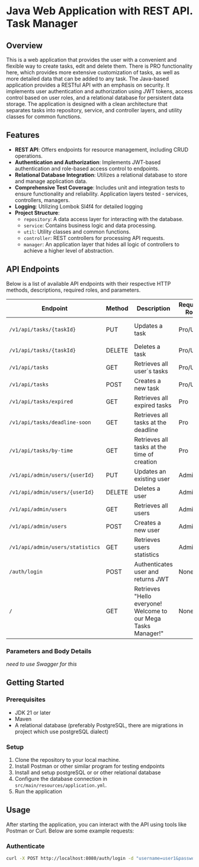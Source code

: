 # Java Web Application with REST API. Task Manager

## Overview
This is a web application that provides the user with a convenient and flexible way to create tasks, edit and delete them. There is PRO functionality here, which provides more extensive customization of tasks, as well as more detailed data that can be added to any task. The Java-based application provides a RESTful API with an emphasis on security. It implements user authentication and authorization using JWT tokens, access control based on user roles, and a relational database for persistent data storage. The application is designed with a clean architecture that separates tasks into repository, service, and controller layers, and utility classes for common functions.

## Features
- **REST API**: Offers endpoints for resource management, including CRUD operations.
- **Authentication and Authorization**: Implements JWT-based authentication and role-based access control to endpoints.
- **Relational Database Integration**: Utilizes a relational database to store and manage application data.
- **Comprehensive Test Coverage**: Includes unit and integration tests to ensure functionality and reliability. Application layers tested - services, controllers, managers.
- **Logging**: Utilizing Lombok Sl4f4 for detailed logging
- **Project Structure**:
  - `repository`: A data access layer for interacting with the database.
  - `service`: Contains business logic and data processing.
  - `util`: Utility classes and common functions.
  - `controller`: REST controllers for processing API requests.
  - `manager`: An application layer that hides all logic of controllers to achieve a higher level of abstraction.

## API Endpoints

Below is a list of available API endpoints with their respective HTTP methods, descriptions, required roles, and parameters.

| Endpoint                        | Method  | Description                                                     | Required Role | Parameters/Body                                         |
|---------------------------------|---------|-----------------------------------------------------------------|---------------|---------------------------------------------------------|
| `/v1/api/tasks/{taskId}`        | PUT     | Updates a task                                                  | Pro/User      | TaskStatusUpdateDto JSON object, `id`: Task/ProTask ID  |
| `/v1/api/tasks/{taskId}`        | DELETE  | Deletes a task                                                  | Pro/User      | `id`: Task/ProTask ID                                   |
| `/v1/api/tasks`                 | GET     | Retrieves all user`s tasks                                      | Pro/User      | None                                                    |
| `/v1/api/tasks`                 | POST    | Creates a new task                                              | Pro/User      | Object taskDto JSON object                              |
| `/v1/api/tasks/expired`         | GET     | Retrieves all expired tasks                                     | Pro           | None                                                    |
| `/v1/api/tasks/deadline-soon`   | GET     | Retrieves all tasks at the deadline                             | Pro           | None                                                    |
| `/v1/api/tasks/by-time`         | GET     | Retrieves all tasks at the time of creation                     | Pro           | None                                                    |
| `/v1/api/admin/users/{userId}`  | PUT     | Updates an existing user                                        | Admin         | User JSON object, `id`: User ID                         |
| `/v1/api/admin/users/{userId}`  | DELETE  | Deletes a user                                                  | Admin         | `id`: User ID                                           |
| `/v1/api/admin/users`           | GET     | Retrieves all users                                             | Admin         | None                                                    |
| `/v1/api/admin/users`           | POST    | Creates a new user                                              | Admin         | User JSON object                                        |
| `/v1/api/admin/users/statistics`| GET     | Retrieves users statistics                                      | Admin         | None                                                    |
| `/auth/login`                   | POST    | Authenticates user and returns JWT                              | None          | JwtRequest JSON object                                  |
| `/`                             | GET     | Retrieves "Hello everyone! Welcome to our Mega Tasks Manager!"  | None          | None                                                    |


### Parameters and Body Details
*need to use Swagger for this*

## Getting Started

### Prerequisites
- JDK 21 or later
- Maven
- A relational database (preferably PostgreSQL, there are migrations in project which use postgreSQL dialect)

### Setup
1. Clone the repository to your local machine.
2. Install Postman or other similar program for testing endpoints
3. Install and setup postgreSQL or or other relational database
4. Configure the database connection in `src/main/resources/application.yml`.
5. Run the application

## Usage
After starting the application, you can interact with the API using tools like Postman or Curl. Below are some example requests:

### Authenticate
```bash
curl -X POST http://localhost:8080/auth/login -d "username=user1&password=password"
